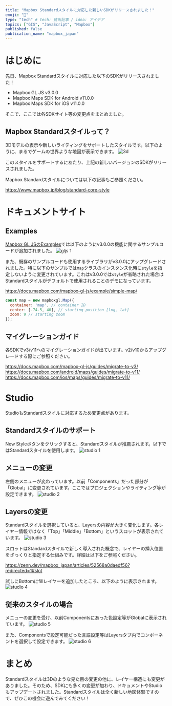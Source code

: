 ```yaml
---
title: "Mapbox Standardスタイルに対応した新しいSDKがリリースされました！"
emoji: "🎉"
type: "tech" # tech: 技術記事 / idea: アイデア
topics: ["GIS", "JavaScript", "Mapbox"]
published: false
publication_name: "mapbox_japan"
---
```


# はじめに

先日、Mapbox Standardスタイルに対応した以下のSDKがリリースされました！

- Mapbox GL JS v3.0.0
- Mapbox Maps SDK for Android v11.0.0
- Mapbox Maps SDK for iOS v11.0.0

そこで、ここでは各SDKサイト等の変更点をまとめました。

## Mapbox Standardスタイルって？

3Dモデルの表示や新しいライティングをサポートしたスタイルです。以下のように、まるでゲームの世界ような地図が表示できます。
![3d](/images/articles/3e31b95f7c2c88/3d.png)

このスタイルをサポートするにあたり、上記の新しいバージョンのSDKがリリースされました。

Mapbox Standardスタイルについては以下の記事もご参照ください。

https://www.mapbox.jp/blog/standard-core-style


# ドキュメントサイト
## Examples
[Mapbox GL JSのExamples](https://docs.mapbox.com/mapbox-gl-js/example/)では以下のようにv3.0.0の機能に関するサンプルコードが追加されました。
![gljs 1](/images/articles/3e31b95f7c2c88/gljs_example_01.png)

また、既存のサンプルコードも使用するライブラリがv3.0.0にアップグレードされました。特に以下のサンプルでは`Map`クラスのインスタンス化時に`style`を指定しないように変更されています。これはv3.0.0では`style`が省略された場合はStandardスタイルがデフォルトで使用されることのデモになっています。

https://docs.mapbox.com/mapbox-gl-js/example/simple-map/

```JavaScript
const map = new mapboxgl.Map({
  container: 'map', // container ID
  center: [-74.5, 40], // starting position [lng, lat]
  zoom: 9 // starting zoom
});
```

## マイグレーションガイド

各SDKでv3/v11へのマイグレーションガイドが出ています。v2/v10からアップグレードする際にご参照ください。

https://docs.mapbox.com/mapbox-gl-js/guides/migrate-to-v3/
https://docs.mapbox.com/android/maps/guides/migrate-to-v11/
https://docs.mapbox.com/ios/maps/guides/migrate-to-v11/

# Studio

StudioもStandardスタイルに対応するため変更点があります。

## Standardスタイルのサポート
New Styleボタンをクリックすると、Standardスタイルが推薦されます。以下ではStandardスタイルを使用します。
![studio 1](/images/articles/3e31b95f7c2c88/studio_01.png)

## メニューの変更
左側のメニューが変わっています。以前「Components」だった部分が「Global」に変更されています。ここではプロジェクションやライティング等が設定できます。
![studio 2](/images/articles/3e31b95f7c2c88/studio_02.png)

## Layersの変更
Standardスタイルを選択していると、Layersの内容が大きく変化します。各レイヤー情報ではなく「Top」「Middle」「Bottom」というスロットが表示されています。
![studio 3](/images/articles/3e31b95f7c2c88/studio_03.png)

スロットはStandardスタイルで新しく導入された概念で、レイヤーの挿入位置をざっくりと指定する仕組みです。詳細は以下をご参照ください。

https://zenn.dev/mapbox_japan/articles/52568a0daedf56?redirected=1#slot

試しにBottomにfillレイヤーを追加したところ、以下のように表示されます。
![studio 4](/images/articles/3e31b95f7c2c88/studio_04.png)

## 従来のスタイルの場合
メニューの変更を受け、以前Componentsにあった色設定等がGlobalに表示されています。
![studio 5](/images/articles/3e31b95f7c2c88/studio_05.png)

また、Componentsで設定可能だった言語設定等はLayersタブ内でコンポーネントを選択して設定できます。
![studio 6](/images/articles/3e31b95f7c2c88/studio_06.png)


# まとめ
Standardスタイルは3Dのような見た目の変更の他に、レイヤー構造にも変更がありました。そのため、SDKにも多くの変更が加わり、ドキュメントやStudioもアップデートされました。Standardスタイルは全く新しい地図体験ですので、ぜひこの機会に遊んでみてください！